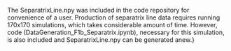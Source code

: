 The SeparatrixLine.npy was included in the code repository for convenience of a user. Production of separatrix line data requires running 170x170 simulations, which takes considerable amount of time. However, code (DataGeneration_F1b_Separatrix.ipynb), necessary for this simulation, is also included and SeparatrixLine.npy can be generated anew.}
